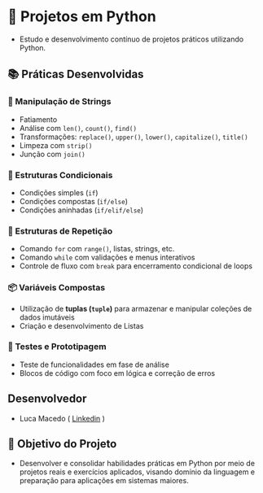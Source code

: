 # 🐍 Projetos em Python
- Estudo e desenvolvimento contínuo de projetos práticos utilizando Python.

## 📚 Práticas Desenvolvidas
### 🧵 Manipulação de Strings
- Fatiamento
- Análise com `len()`, `count()`, `find()`
- Transformações: `replace()`, `upper()`, `lower()`, `capitalize()`, `title()`
- Limpeza com `strip()`
- Junção com `join()`

### 🧠 Estruturas Condicionais
- Condições simples (`if`)
- Condições compostas (`if/else`)
- Condições aninhadas (`if/elif/else`)

### 🔁 Estruturas de Repetição
- Comando `for` com `range()`, listas, strings, etc.
- Comando `while` com validações e menus interativos
- Controle de fluxo com `break` para encerramento condicional de loops

### 📦 Variáveis Compostas
- Utilização de **tuplas (`tuple`)** para armazenar e manipular coleções de dados imutáveis
- Criação e desenvolvimento de Listas

### 🧪 Testes e Prototipagem
- Teste de funcionalidades em fase de análise
- Blocos de código com foco em lógica e correção de erros
 
## Desenvolvedor 
- Luca Macedo ( <a href="https://www.linkedin.com/in/luca-macedo-659124219/">Linkedin</a> )

## 🎯 Objetivo do Projeto
- Desenvolver e consolidar habilidades práticas em Python por meio de projetos reais e exercícios aplicados, visando domínio da linguagem e preparação para aplicações em sistemas maiores.
